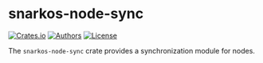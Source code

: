 # snarkos-node-sync

[![Crates.io](https://img.shields.io/crates/v/snarkos-node-sync.svg?color=neon)](https://crates.io/crates/snarkos-node-sync)
[![Authors](https://img.shields.io/badge/authors-Aleo-orange.svg)](https://aleo.org)
[![License](https://img.shields.io/badge/License-Apache%202.0-blue.svg)](LICENSE.md)

The `snarkos-node-sync` crate provides a synchronization module for nodes.
